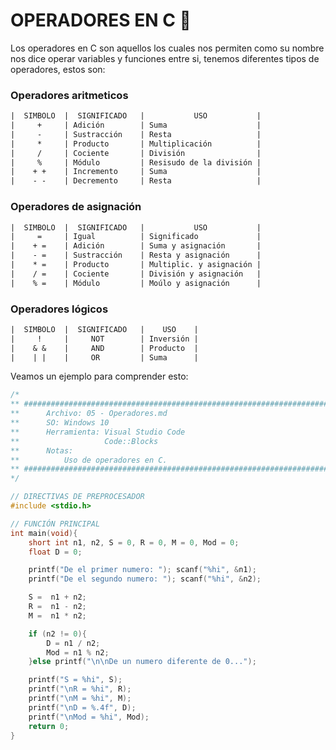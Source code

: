 # OPERADORES EN C :croissant:
Los operadores en C son aquellos los cuales nos permiten como su nombre nos dice operar variables y funciones entre si, tenemos diferentes tipos de
operadores, estos son:

### Operadores aritmeticos
```txt
|  SIMBOLO  |  SIGNIFICADO   |           USO           |
|     +     | Adición        | Suma                    |
|     -     | Sustracción    | Resta                   |
|     *     | Producto       | Multiplicación          |
|     /     | Cociente       | División                |
|     %     | Módulo         | Resisudo de la división |
|    + +    | Incremento     | Suma                    |
|    - -    | Decremento     | Resta                   |
```

### Operadores de asignación
```txt
|  SIMBOLO  |  SIGNIFICADO   |           USO           |
|     =     | Igual          | Significado             |
|    + =    | Adición        | Suma y asignación       |
|    - =    | Sustracción    | Resta y asignación      |
|    * =    | Producto       | Multiplic. y asignación |
|    / =    | Cociente       | División y asignación   |
|    % =    | Módulo         | Moúlo y asignación      |
```

### Operadores lógicos
```txt
|  SIMBOLO  |  SIGNIFICADO   |    USO    |
|     !     |     NOT        | Inversión |
|    & &    |     AND        | Producto  |
|    | |    |     OR         | Suma      |
```

Veamos un ejemplo para comprender esto:
```C
/*
** #########################################################################################
**      Archivo: 05 - Operadores.md
**      SO: Windows 10
**      Herramienta: Visual Studio Code
**                   Code::Blocks
**      Notas:
**          Uso de operadores en C.
** #########################################################################################
*/

// DIRECTIVAS DE PREPROCESADOR
#include <stdio.h>

// FUNCIÓN PRINCIPAL
int main(void){
    short int n1, n2, S = 0, R = 0, M = 0, Mod = 0;
    float D = 0;

    printf("De el primer numero: "); scanf("%hi", &n1);
    printf("De el segundo numero: "); scanf("%hi", &n2);

    S =  n1 + n2;
    R =  n1 - n2;
    M =  n1 * n2;

    if (n2 != 0){
        D = n1 / n2;
        Mod = n1 % n2;
    }else printf("\n\nDe un numero diferente de 0...");

    printf("S = %hi", S);
    printf("\nR = %hi", R);
    printf("\nM = %hi", M);
    printf("\nD = %.4f", D);
    printf("\nMod = %hi", Mod);
    return 0;
}
```